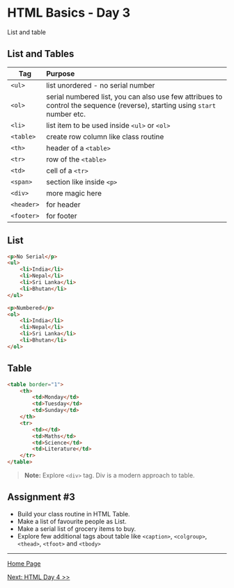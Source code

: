 # HTML Basics - Day 3

List and table

## List and Tables  

| Tag |   Purpose |
|-----|:----------|
| `<ul>` | list unordered - no serial number |
| `<ol>` | serial numbered list, you can also use few attribues to control the sequence (reverse), starting using `start` number etc. |
| `<li>` | list item to be used inside `<ul>` or `<ol>`|
| `<table>` | create row column like class routine |
| `<th>` | header of a `<table>` |
| `<tr>` | row of the `<table>` |
| `<td>` | cell of a `<tr>` |
| `<span>` | section like inside `<p>` |
| `<div>` | more magic here |
| `<header>` | for header |
| `<footer>` | for footer |

## List

```html
<p>No Serial</p>
<ul>
    <li>India</li>
    <li>Nepal</li>
    <li>Sri Lanka</li>
    <li>Bhutan</li>
</ul>

<p>Numbered</p>
<ol>
    <li>India</li>
    <li>Nepal</li>
    <li>Sri Lanka</li>
    <li>Bhutan</li>
</ol>
```

## Table

```html
<table border="1">
    <th>
        <td>Monday</td>
        <td>Tuesday</td>
        <td>Sunday</td>
    </th>
    <tr>
        <td></td>
        <td>Maths</td>
        <td>Science</td>
        <td>Literature</td>
    </tr>
</table>
```

> **Note:** Explore `<div>` tag. Div is a modern approach to table.

## Assignment #3

- Build your class routine in HTML Table.
- Make a list of favourite people as List.
- Make a serial list of grocery items to buy.
- Explore few additional tags about table like `<caption>`, `<colgroup>`, `<thead>`, `<tfoot>` and `<tbody>`

---

[Home Page](../README.md)

[Next: HTML Day 4 >>](04-html-day-04.md)
